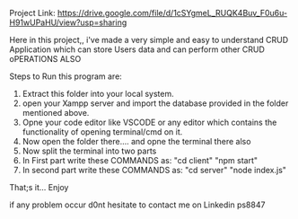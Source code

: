 
Project Link: https://drive.google.com/file/d/1cSYgmeL_RUQK4Buv_F0u6u-H91wUPaHU/view?usp=sharing

Here in this project,, i've made a very simple and easy to understand CRUD Application which can store Users data and can perform other CRUD oPERATIONS ALSO

Steps to Run this program are:

1. Extract this folder into your local system.
2. open your Xampp server and import the database provided in the folder mentioned above.
3. Opne your code editor like VSCODE or any editor which contains the functionality of opening terminal/cmd on it.
4. Now open the folder there.... and opne the terminal there also
5. Now split the terminal into two parts
6. In First part write these COMMANDS as:
        "cd client"
        "npm start"
7. In second part write these COMMANDS as:
        "cd server"
        "node index.js"

That;s it... Enjoy

if any problem occur d0nt hesitate to contact me on Linkedin
ps8847
